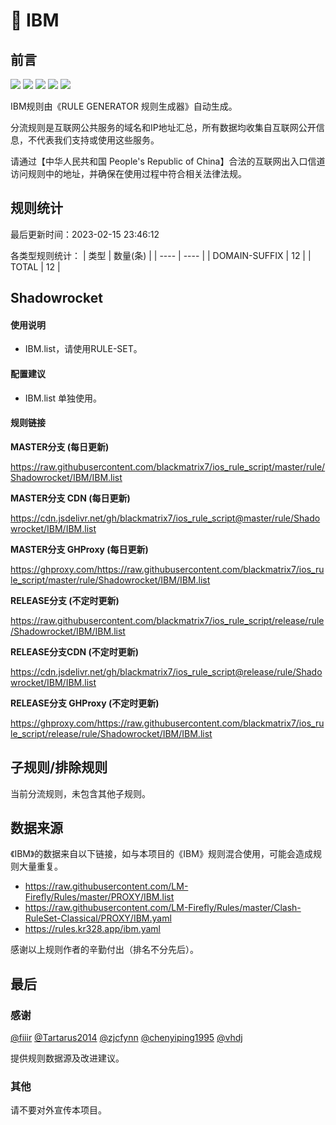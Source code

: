 # 🧸 IBM

## 前言

![](https://shields.io/badge/-移除重复规则-ff69b4) ![](https://shields.io/badge/-DOMAIN与DOMAIN--SUFFIX合并-green) ![](https://shields.io/badge/-DOMAIN--SUFFIX间合并-critical) ![](https://shields.io/badge/-DOMAIN--SUFFIX与DOMAIN--KEYWORD合并-blue) ![](https://shields.io/badge/-IP--CIDR(6)合并-blueviolet) 

IBM规则由《RULE GENERATOR 规则生成器》自动生成。

分流规则是互联网公共服务的域名和IP地址汇总，所有数据均收集自互联网公开信息，不代表我们支持或使用这些服务。

请通过【中华人民共和国 People's Republic of China】合法的互联网出入口信道访问规则中的地址，并确保在使用过程中符合相关法律法规。

## 规则统计

最后更新时间：2023-02-15 23:46:12

各类型规则统计：
| 类型 | 数量(条)  | 
| ---- | ----  |
| DOMAIN-SUFFIX | 12  | 
| TOTAL | 12  | 


## Shadowrocket 

#### 使用说明
- IBM.list，请使用RULE-SET。

#### 配置建议
- IBM.list 单独使用。

#### 规则链接
**MASTER分支 (每日更新)**

https://raw.githubusercontent.com/blackmatrix7/ios_rule_script/master/rule/Shadowrocket/IBM/IBM.list

**MASTER分支 CDN (每日更新)**

https://cdn.jsdelivr.net/gh/blackmatrix7/ios_rule_script@master/rule/Shadowrocket/IBM/IBM.list

**MASTER分支 GHProxy (每日更新)**

https://ghproxy.com/https://raw.githubusercontent.com/blackmatrix7/ios_rule_script/master/rule/Shadowrocket/IBM/IBM.list

**RELEASE分支 (不定时更新)**

https://raw.githubusercontent.com/blackmatrix7/ios_rule_script/release/rule/Shadowrocket/IBM/IBM.list

**RELEASE分支CDN (不定时更新)**

https://cdn.jsdelivr.net/gh/blackmatrix7/ios_rule_script@release/rule/Shadowrocket/IBM/IBM.list

**RELEASE分支 GHProxy (不定时更新)**

https://ghproxy.com/https://raw.githubusercontent.com/blackmatrix7/ios_rule_script/release/rule/Shadowrocket/IBM/IBM.list

## 子规则/排除规则


当前分流规则，未包含其他子规则。

## 数据来源

《IBM》的数据来自以下链接，如与本项目的《IBM》规则混合使用，可能会造成规则大量重复。

- https://raw.githubusercontent.com/LM-Firefly/Rules/master/PROXY/IBM.list
- https://raw.githubusercontent.com/LM-Firefly/Rules/master/Clash-RuleSet-Classical/PROXY/IBM.yaml
- https://rules.kr328.app/ibm.yaml


感谢以上规则作者的辛勤付出（排名不分先后）。

## 最后

### 感谢

[@fiiir](https://github.com/fiiir) [@Tartarus2014](https://github.com/Tartarus2014) [@zjcfynn](https://github.com/zjcfynn) [@chenyiping1995](https://github.com/chenyiping1995) [@vhdj](https://github.com/vhdj)

提供规则数据源及改进建议。

### 其他

请不要对外宣传本项目。